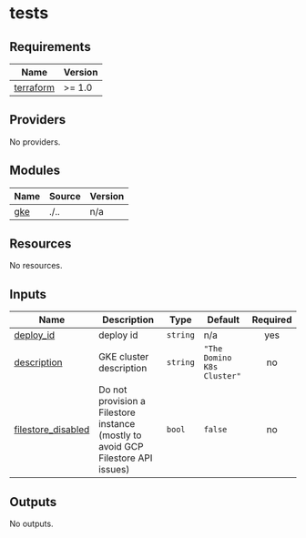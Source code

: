 # tests

<!-- BEGINNING OF PRE-COMMIT-TERRAFORM DOCS HOOK -->
## Requirements

| Name | Version |
|------|---------|
| <a name="requirement_terraform"></a> [terraform](#requirement\_terraform) | >= 1.0 |

## Providers

No providers.

## Modules

| Name | Source | Version |
|------|--------|---------|
| <a name="module_gke"></a> [gke](#module\_gke) | ./.. | n/a |

## Resources

No resources.

## Inputs

| Name | Description | Type | Default | Required |
|------|-------------|------|---------|:--------:|
| <a name="input_deploy_id"></a> [deploy\_id](#input\_deploy\_id) | deploy id | `string` | n/a | yes |
| <a name="input_description"></a> [description](#input\_description) | GKE cluster description | `string` | `"The Domino K8s Cluster"` | no |
| <a name="input_filestore_disabled"></a> [filestore\_disabled](#input\_filestore\_disabled) | Do not provision a Filestore instance (mostly to avoid GCP Filestore API issues) | `bool` | `false` | no |

## Outputs

No outputs.
<!-- END OF PRE-COMMIT-TERRAFORM DOCS HOOK -->
